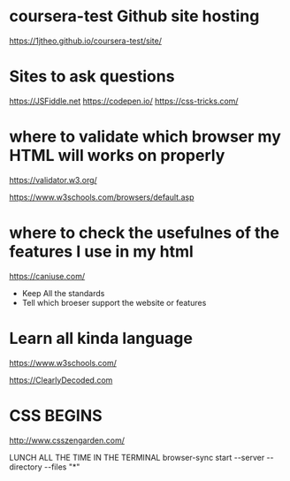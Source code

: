 # coursera-test Github site hosting
https://1jtheo.github.io/coursera-test/site/

# Sites to ask questions
https://JSFiddle.net
https://codepen.io/
https://css-tricks.com/

# where to validate which browser my HTML will works on properly
https://validator.w3.org/

https://www.w3schools.com/browsers/default.asp

# where to check the usefulnes of the features I use in my html
https://caniuse.com/
- Keep All the standards
- Tell which broeser support the website or features

# Learn all kinda language
https://www.w3schools.com/

https://ClearlyDecoded.com 



# CSS BEGINS

http://www.csszengarden.com/

LUNCH ALL THE TIME IN THE TERMINAL
browser-sync start --server --directory --files "*"